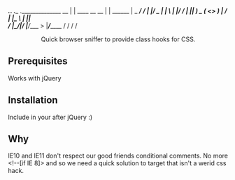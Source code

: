 
_____.___.              .___         .______________
\__  |   | ____  __ __  |   | ______ |   \_   _____/
 /   |   |/  _ \|  |  \ |   |/  ___/ |   ||    __)_ 
 \____   (  <_> )  |  / |   |\___ \  |   ||        \
 / ______|\____/|____/  |___/____  > |___/_______  /
 \/                              \/              \/ 

<p align="center">Quick browser sniffer to provide class hooks for CSS.</p>

## Prerequisites
Works with jQuery

## Installation
Include in your <head> after jQuery :)

## Why
IE10 and IE11 don't respect our good friends conditional comments. No more <!--[if IE 8]> and so we need a quick solution to target that isn't a werid css hack. 
